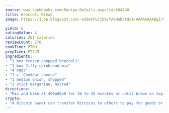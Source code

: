 ```yaml
---
source: www.cookbooks.com/Recipe-Details.aspx?id=564740
title: Broccoli Bread
image: https://1.bp.blogspot.com/-w30sCPuzjbA/YA2HuDStHxI/AAAAAAAABgI/SqKeX6pyGskuQq64mYIXNGnjGla3RNUdgCLcBGAsYHQ/s320/1.png

yield: 6
ratingValue: 4
calories: 261 calories
reviewCount: 270
cookTime: PT0H
prepTime: PT44M
ingredients:
- "1 box frozen chopped broccoli"
- "1 box Jiffy cornbread mix"
- "4 eggs"
- "1 c. Cheddar cheese"
- "1 medium onion, chopped"
- "1 stick margarine, melted"
directions:
- "Mix and bake at 400u00b0 for 30 to 35 minutes or until brown on top."
crypto:
- "A Bitcoin owner can transfer Bitcoins to others to pay for goods or services."
---
```

